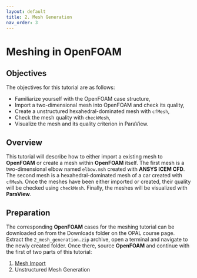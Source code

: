 ```yaml
---
layout: default
title: 2. Mesh Generation
nav_order: 3
---
```


# Meshing in OpenFOAM

## Objectives

The objectives for this tutorial are as follows:

- Familiarize yourself with the OpenFOAM case structure,
- Import a two-dimensional mesh into OpenFOAM and check its quality,
- Create a unstructured hexahedral-dominated mesh with `cfMesh`,
- Check the mesh quality with `checkMesh`,
- Visualize the mesh and its quality criterion in ParaView.

## Overview

This tutorial will describe how to either import a existing mesh to **OpenFOAM** or create a mesh within **OpenFOAM** itself. The first mesh is a two-dimensional elbow named `elbow.msh` created with **ANSYS ICEM CFD**. The second mesh is a hexahedral-dominated mesh of a car created with `cfMesh`. Once the meshes have been either imported or created, their quality will be checked using `checkMesh`. Finally, the meshes will be visualized with **ParaView**.

## Preparation

The corresponding **OpenFOAM** cases for the meshing tutorial can be downloaded on from the Downloads folder on the OPAL course page. Extract the `2_mesh_generation.zip` archive, open a terminal and navigate to the newly created folder. Once there, source **OpenFOAM** and continue with the first of two parts of this tutorial:

1. [Mesh Import](mesh_import.md)
2. Unstructured Mesh Generation
